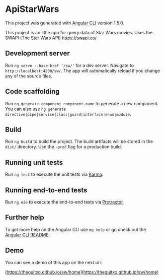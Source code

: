 # ApiStarWars

This project was generated with [Angular CLI](https://github.com/angular/angular-cli) version 1.5.0.

This project is an little app for query data of Star Wars movies.
Uses the SWAPI (The Star Wars API) https://swapi.co/

## Development server

Run `ng serve --base-href '/sw/'` for a dev server. Navigate to `http://localhost:4200/sw/`. The app will automatically reload if you change any of the source files.

## Code scaffolding

Run `ng generate component component-name` to generate a new component. You can also use `ng generate directive|pipe|service|class|guard|interface|enum|module`.

## Build

Run `ng build` to build the project. The build artifacts will be stored in the `dist/` directory. Use the `-prod` flag for a production build.

## Running unit tests

Run `ng test` to execute the unit tests via [Karma](https://karma-runner.github.io).

## Running end-to-end tests

Run `ng e2e` to execute the end-to-end tests via [Protractor](http://www.protractortest.org/).

## Further help

To get more help on the Angular CLI use `ng help` or go check out the [Angular CLI README](https://github.com/angular/angular-cli/blob/master/README.md).

## Demo

You can see a demo of this app on the next url:

[https://theguitxo.github.io/sw/home](https://theguitxo.github.io/sw/home)
